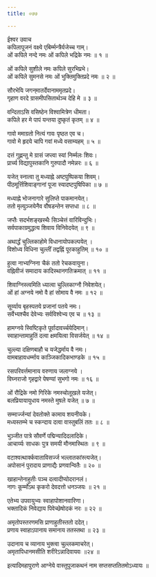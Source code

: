 ```yaml
---
title: ०७७

---
```

ईश्वर उवाच  
कपिलापूजनं वक्ष्ये एबिर्म्मन्त्रैर्यजेच्च गाम्।  
ओं कपिले नन्दे नमः ओं कपिले भद्रिके नमः ॥ १ ॥  
  
ओं कपिले सुशीले नमः कपिले सुरभिप्रभे।  
ओं कपिले सुमनसे नमः ओं भुक्तिमुक्तिप्रदे नमः ॥ २ ॥  
  
सौरभेयि जगन्‌मातर्देवानाममृतप्रदे।  
गृहाण वरदे ग्रासमीपसितार्थञ्च देहि मे ॥ ३ ॥  
  
वन्दिताऽसि वसिष्ठेन विश्वामित्रेण धीमता।  
कपिले हर मे पापं यन्तया दुष्कृतं कृतम् ॥ ४ ॥  
  
गावो ममाग्रतो नित्यं गावः पृष्ठत एव च।  
गावो मे हृदये चापि गवां मध्ये वसाम्यहम् ॥ ५ ॥  
  
दत्तं गुह्णन्तु मे ग्रासं जप्त्वा स्यां निर्म्मलः शिवः।  
प्रार्च्य विद्यापुस्तकानि गुरुपादौ नमेन्नरः ॥ ६ ॥  
  
यजेत् स्नात्वा तु मध्याह्ने अष्टपुष्पिकया शिवम्।  
पीठमूर्त्तिशिवाङ्गानां पूजा स्यादष्टपुषिपिका ॥ ७ ॥  
  
मध्याह्ने भोजनागारे सुलिप्ते पाकमानयेत्।  
ततो मृत्युञ्जयेनैव वौषडन्तेन सप्तधा ॥ ८ ॥  
  
जप्तैः सदर्भशङ्खस्थैः सिञ्चेत्तं वारिविन्दुभिः।  
सर्वपाकाग्रमुद्धत्य शिवाय विनिवेदयेत् ॥ ९ ॥  
  
अथार्द्धं चुल्लिकाहोमे विधानायोपकल्पयेत् ।  
विशोध्य विधिना चुल्लीं तद्वह्निं पूरकाहुतिम् ॥ १० ॥  
  
हुत्वा नाभ्यग्निना चैकं ततो रेचकवायुना।  
वह्निवीजं समादाय कादिस्थानगतिक्रमात् ॥ ११ ॥  
  
शिवाग्निस्त्वमिति ध्यात्वा चुल्लिकाग्नौ निवेशयेत्।  
ओं हां अग्नये नमो वै हां सोमाय वै नमः ॥ १२ ॥  
  
सूर्य्याय बृहस्पतये प्रजानां पतये नमः।  
सर्वेभ्यश्चैव देवेभ्यः सर्वविश्वेभ्य एव च ॥ १३ ॥  
  
हामग्नये स्विष्टिकृते पूर्वादावर्च्चयेदिमान्।  
स्वाहान्तामाहुतिं दत्वा क्षमयित्वा विसर्जयेत् ॥ १४ ॥  
  
चुल्ल्या दक्षिणबाहौ च यजेद्धर्माय वै नमः।  
वामबाहावधर्म्माय काञ्जिकादिकभाण्डके ॥ १५ ॥  
  
रसपरिवर्त्तमानाय वरुणाय जलाग्नये ।  
विघ्नराजो गृहद्वारे पेषण्यां सुभगो नमः ॥ १६ ॥  
  
ओं रौद्रिके नमो गिरिके नमस्चोलूखले यजेत्।  
बलप्रियायायुधाय नमस्ते मुषले यजेत् ॥ ७ ॥  
  
सम्मार्ज्जन्यां देवतोक्ते कामाय शयनीयके।  
मध्यस्तम्भे च स्कन्दाय दत्वा वास्तुबलिं ततः ॥ ८ ॥  
  
भुञ्जीत पात्रे सौवर्णे पद्मिन्यादिदलादिके।  
आचार्य्यः साधकः पुत्र समयी मौनमास्थितः ॥ ९ ॥  
  
वटाश्वत्थार्क्कवाताविसर्ज्ज भल्लातकांस्त्यजेत्।  
अपोसानं पुरादाय प्राणाद्यैः प्रणवान्वितैः ॥ २० ॥  
  
खाहान्तेनाहुतीः पञ्च दत्वादीप्योदरानलं।  
नागः कूर्म्मोऽथ कृकरो देवदत्तो धनञ्जयः ॥ २१ ॥  
  
एतेभ्य उपवायुभ्यः स्वाहापोशानवारिणा।  
भक्तादिकं निवेद्याय पिवेच्छेषोदकं नरः ॥ २२ ॥  
  
अमृतोपस्तरणमसि प्राणाहुतीस्ततो ददेत्।  
प्रणाय स्वाहाऽपानाय समानाय ततस्तथा ॥ २३ ॥  
  
उदानाय च व्यानाय भुक्त्वा चुल्लकमाचरेत्।  
अमृतापिधानमसीति शरीरेऽन्नादिवायवः ॥२४ ॥  
  
इत्यादिमहापुराणे आग्नेये वास्तुपूजाकथनं नाम सप्तसप्ततितमोऽध्यायः ॥